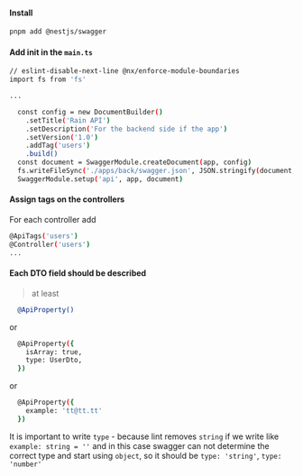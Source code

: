 #### Install

```bash
pnpm add @nestjs/swagger
```

#### Add init in the `main.ts`

```bash
// eslint-disable-next-line @nx/enforce-module-boundaries
import fs from 'fs'

...

  const config = new DocumentBuilder()
    .setTitle('Rain API')
    .setDescription('For the backend side if the app')
    .setVersion('1.0')
    .addTag('users')
    .build()
  const document = SwaggerModule.createDocument(app, config)
  fs.writeFileSync('./apps/back/swagger.json', JSON.stringify(document, null, 2))
  SwaggerModule.setup('api', app, document)
```

#### Assign tags on the controllers

For each controller add

```bash
@ApiTags('users')
@Controller('users')
...
```

#### Each DTO field should be described

> at least

```bash
  @ApiProperty()
```

or

```bash
  @ApiProperty({
    isArray: true,
    type: UserDto,
  })
```

or

```bash
  @ApiProperty({
    example: 'tt@tt.tt'
  })
```

It is important to write `type` - because lint removes `string` if we
write like `example: string = ''` and in this case swagger can not determine
the correct type and start using `object`, so it should be `type: 'string'`,
`type: 'number'`
